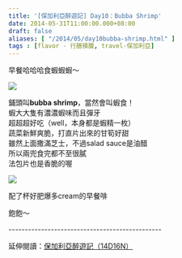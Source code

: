 ```yaml
---
title: '[保加利亞醉遊記] Day10：Bubba Shrimp'
date: 2014-05-31T11:00:00.000+08:00
draft: false
aliases: [ "/2014/05/day10bubba-shrimp.html" ]
tags : [flavor - 行膳積腹, travel-保加利亞]
---
```


早餐哈哈哈食蝦蝦蝦～  

![](/images/bulgaria10a.jpg)

鋪頭叫**bubba shrimp**，當然會叫蝦食！  
蝦大大隻有濃濃蝦味而且彈牙  
超超超好吃（well，本身都是蝦精一枚）  
蔬菜新鮮爽脆，打直片出來的甘筍好甜  
雖然上面撒滿芝士，不過salad sauce是油醋  
所以兩兜食完都不至很膩  
法包片也是香脆的喔  

![](/images/bulgaria10a1.jpg)

配了杯好肥爆多cream的早餐啡  
  
飽飽～  
  
\-----------------------------------------------  
  
延伸閱讀：[保加利亞醉遊記（14D16N）](https://hidie.net/bulgaria14d16n/)
